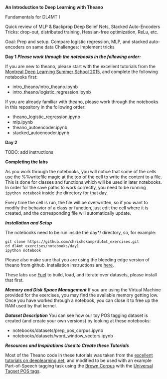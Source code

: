 **An Introduction to Deep Learning with Theano**

Fundamentals for DL4MT  I

Quick review of MLP & Backprop
Deep Belief Nets, Stacked Auto-Encoders
Tricks: drop-out, distributed training, Hessian-free optimization, ReLu, etc. 

Goal: Prep and setup.
Compare logistic regression, MLP, and stacked auto-encoders on same data
Challenges: Implement tricks


**Day 1**
***Please work through the notebooks in the following order:***

If you are new to theano, please start with the excellent tutorials from the [Montreal Deep Learning Summer School 2015](https://github.com/mila-udem/summerschool2015), and complete the following notebooks first:       

- intro_theano/intro_theano.ipynb 
- intro_theano/logistic_regression.ipynb 

If you are already familiar with theano, please work through the notebooks in this repository in the following order:      
- theano_logistic_regression.ipynb
- mlp.ipynb
- theano_autoencoder.ipynb
- stacked_autoencoder.ipynb      

**Day 2**

TODO: add instructions

**Completing the labs**

As you work through the notebooks, you will notice that some of the cells use the %%writefile magic at the top of the cell to write the content to a file. This is done for classes and functions which will be used in later notebooks. In order for the save paths to work correctly, you need to be running `ipython notebook` inside the directory for that day. 

Every time the cell is run, the file will be overwritten, so if you want to modify the behavior of a class or function, just edit the cell where it is created, and the corresponding file will automatically update. 

***Installation and Setup***

The notebooks need to be run inside the day\*/ directory, so, for example:

```
git clone https://github.com/chrishokamp/dl4mt_exercises.git
cd dl4mt_exercises/notebooks/day1
ipython notebook
```

Please also make sure that you are using the bleeding edge version of theano from github. Installation instructions are [here](http://deeplearning.net/software/theano/install_ubuntu.html#bleeding-edge-installs). 

These labs use [Fuel](http://fuel.readthedocs.org/en/latest/setup.html) to build, load, and iterate over datasets, please install that first. 

***Memory and Disk Space Management***
If you are using the Virtual Machine provided for the exercises, you may find the available memory getting low. Once you have worked through a notebook, you can close it to free up the RAM used by that kernel. 

***Dataset Description***
You can see how our toy POS tagging dataset is created (and create your own versions) by looking at these notebooks:     
- notebooks/datasets/prep_pos_corpus.ipynb
- notebooks/datasets/word_window_vectors.ipynb


***Resources and Inspirations Used to Create these Tutorials***

Most of the Theano code in these tutorials was taken from the [excellent tutorials on deeplearning.net](https://github.com/lisa-lab/DeepLearningTutorials), and modified to be used with an example Part-of-Speech tagging task using the [Brown Corpus](https://en.wikipedia.org/wiki/Brown_Corpus) with the [Universal Tagset POS tags](https://github.com/slavpetrov/universal-pos-tags).  


